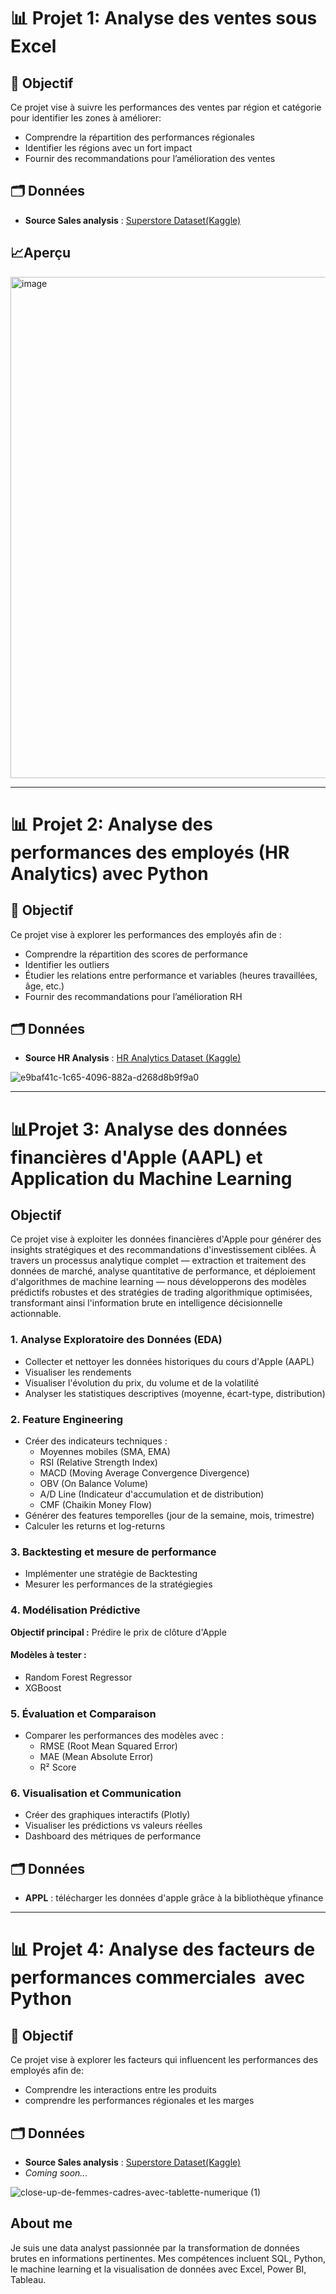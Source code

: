 # 📊   Projet 1: Analyse des ventes sous Excel

## 🎯 Objectif
Ce projet vise à suivre les performances des ventes par région et catégorie pour identifier les zones à améliorer:
- Comprendre la répartition des performances régionales
- Identifier les régions avec un fort impact
- Fournir des recommandations pour l’amélioration des ventes

## 🗂 Données
- **Source Sales analysis** : [Superstore Dataset(Kaggle)](https://www.kaggle.com/datasets/vivek468/superstore-dataset-final)

## 📈Aperçu
<img width="1327" height="802" alt="image" src="https://github.com/user-attachments/assets/fd2d6fd0-a889-49ed-a285-efcebf1cfa44" />




---
  

# 📊 Projet 2: Analyse des performances des employés (HR Analytics) avec Python

## 🎯 Objectif
Ce projet vise à explorer les performances des employés afin de :
- Comprendre la répartition des scores de performance
- Identifier les outliers
- Étudier les relations entre performance et variables (heures travaillées, âge, etc.)
- Fournir des recommandations pour l’amélioration RH

## 🗂 Données
- **Source HR Analysis** : [HR Analytics Dataset (Kaggle)](https://www.kaggle.com/datasets/rhuebner/human-resources-data-set)

![e9baf41c-1c65-4096-882a-d268d8b9f9a0](https://github.com/user-attachments/assets/46d2e654-1bc5-45d8-85d7-cad6cbebf893)


-----

# 📊Projet 3: Analyse des données financières d'Apple (AAPL) et Application du Machine Learning 

## Objectif

Ce projet vise à exploiter les données financières d'Apple pour générer des insights stratégiques et des recommandations d'investissement ciblées. À travers un processus analytique complet — extraction et traitement des données de marché, analyse quantitative de performance, et déploiement d'algorithmes de machine learning — nous développerons des modèles prédictifs robustes et des stratégies de trading algorithmique optimisées, transformant ainsi l'information brute en intelligence décisionnelle actionnable.

### 1. Analyse Exploratoire des Données (EDA)
- Collecter et nettoyer les données historiques du cours d'Apple (AAPL)
- Visualiser les rendements
- Visualiser l'évolution du prix, du volume et de la volatilité
- Analyser les statistiques descriptives (moyenne, écart-type, distribution)

### 2. Feature Engineering
- Créer des indicateurs techniques : 
  - Moyennes mobiles (SMA, EMA)
  - RSI (Relative Strength Index)
  - MACD (Moving Average Convergence Divergence)
  - OBV (On Balance Volume)
  - A/D Line (Indicateur d'accumulation et de distribution)
  - CMF (Chaikin Money Flow)
- Générer des features temporelles (jour de la semaine, mois, trimestre)
- Calculer les returns et log-returns

### 3. Backtesting et mesure de performance
- Implémenter une stratégie de Backtesting
- Mesurer les performances de la stratégiegies 

### 4. Modélisation Prédictive
**Objectif principal :** Prédire le prix de clôture d'Apple

#### Modèles à tester :
- Random Forest Regressor
- XGBoost

### 5. Évaluation et Comparaison
- Comparer les performances des modèles avec :
  - RMSE (Root Mean Squared Error)
  - MAE (Mean Absolute Error)
  - R² Score

### 6. Visualisation et Communication
- Créer des graphiques interactifs (Plotly)
- Visualiser les prédictions vs valeurs réelles
- Dashboard des métriques de performance

## 🗂 Données
- **APPL** : télécharger les données d'apple grâce à la bibliothèque yfinance
-----

# 📊 Projet 4: Analyse des facteurs de performances commerciales  avec Python

## 🎯 Objectif
Ce projet vise à explorer les facteurs qui influencent les performances des employés afin de:
- Comprendre les interactions entre les produits
- comprendre les performances régionales et les marges

## 🗂 Données
- **Source Sales analysis** : [Superstore Dataset(Kaggle)](https://www.kaggle.com/datasets/vivek468/superstore-dataset-final)
- *Coming soon...*

  
![close-up-de-femmes-cadres-avec-tablette-numerique (1)](https://github.com/user-attachments/assets/1adaf1c1-5cab-4a2e-a513-6fde790fda64)

## ​About me
Je suis une data analyst passionnée par la transformation de données brutes en informations pertinentes. Mes compétences incluent SQL, Python, le machine learning et la visualisation de données avec Excel, Power BI, Tableau.
